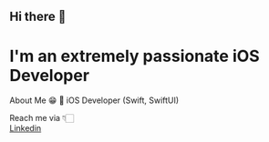 ## Hi there 👋


# I'm an extremely passionate iOS Developer

About Me 😁
📱 iOS Developer (Swift, SwiftUI)

Reach me via 👇🏻  
[Linkedin](https://www.linkedin.com/in/arjun-thakur-353067153)

